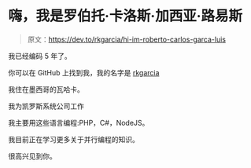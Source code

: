 # 嗨，我是罗伯托·卡洛斯·加西亚·路易斯

> 原文：<https://dev.to/rkgarcia/hi-im-roberto-carlos-garca-luis>

我已经编码 5 年了。

你可以在 GitHub 上找到我，我的名字是 [rkgarcia](https://github.com/rkgarcia)

我住在墨西哥的瓦哈卡。

我为凯罗斯系统公司工作

我主要用这些语言编程:PHP，C#，NodeJS。

我目前正在学习更多关于并行编程的知识。

很高兴见到你。